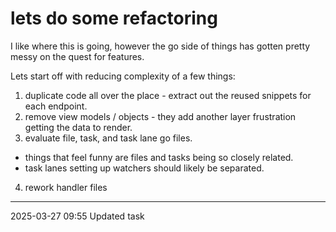 lets do some refactoring
===

I like where this is going, however the go side of things has gotten pretty messy on the quest for features.

Lets start off with reducing complexity of a few things:

1) duplicate code all over the place - extract out the reused snippets for each endpoint.
2) remove view models / objects - they add another layer frustration getting the data to render.
3) evaluate file, task, and task lane go files.
- things that feel funny are files and tasks being so closely related.
- task lanes setting up watchers should likely be separated.
4) rework handler files

---

2025-03-27 09:55	Updated task